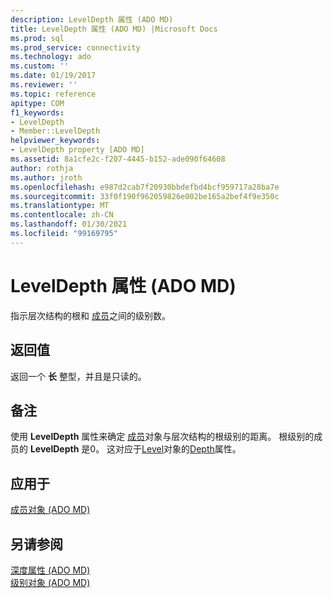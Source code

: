 ```yaml
---
description: LevelDepth 属性 (ADO MD)
title: LevelDepth 属性 (ADO MD) |Microsoft Docs
ms.prod: sql
ms.prod_service: connectivity
ms.technology: ado
ms.custom: ''
ms.date: 01/19/2017
ms.reviewer: ''
ms.topic: reference
apitype: COM
f1_keywords:
- LevelDepth
- Member::LevelDepth
helpviewer_keywords:
- LevelDepth property [ADO MD]
ms.assetid: 8a1cfe2c-f207-4445-b152-ade090f64608
author: rothja
ms.author: jroth
ms.openlocfilehash: e987d2cab7f20930bbdefbd4bcf959717a28ba7e
ms.sourcegitcommit: 33f0f190f962059826e002be165a2bef4f9e350c
ms.translationtype: MT
ms.contentlocale: zh-CN
ms.lasthandoff: 01/30/2021
ms.locfileid: "99169795"
---
```

# <a name="leveldepth-property-ado-md"></a>LevelDepth 属性 (ADO MD)
指示层次结构的根和 [成员](./member-object-ado-md.md)之间的级别数。  
  
## <a name="return-values"></a>返回值  
 返回一个 **长** 整型，并且是只读的。  
  
## <a name="remarks"></a>备注  
 使用 **LevelDepth** 属性来确定 [成员](./member-object-ado-md.md)对象与层次结构的根级别的距离。 根级别的成员的 **LevelDepth** 是0。 这对应于[Level](./level-object-ado-md.md)对象的[Depth](./depth-property-ado-md.md)属性。  
  
## <a name="applies-to"></a>应用于  
 [成员对象 (ADO MD)](./member-object-ado-md.md)  
  
## <a name="see-also"></a>另请参阅  
 [深度属性 (ADO MD) ](./depth-property-ado-md.md)   
 [级别对象 (ADO MD)](./level-object-ado-md.md)